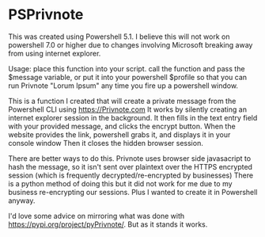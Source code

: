 # PSPrivnote

This was created using Powershell 5.1. I believe this will not work on powershell 7.0 or higher due to changes involving Microsoft breaking away from using internet explorer.

Usage: place this function into your script. call the function and pass the $message variable, or put it into your powershell $profile so that you can run 
Privnote "Lorum Ipsum" any time you fire up a powershell window.

This is a function I created that will create a private message from the Powershell CLI using https://Privnote.com 
It works by silently creating an internet explorer session in the background. 
It then fills in the text entry field with your provided message, and clicks the encrypt button.
When the website provides the link, powershell grabs it, and displays it in your console window
Then it closes the hidden browser session.

There are better ways to do this. Privnote uses browser side javasacript to hash the message, so it isn't sent over plaintext over the HTTPS encrypted session (which is frequently
decrypted/re-encrypted by businesses) There is a python method of doing this but it did not work for me due to my business re-encrypting our sessions. Plus I wanted to create it
in Powershell anyway. 

I'd love some advice on mirroring what was done with https://pypi.org/project/pyPrivnote/. But as it stands it works. 

